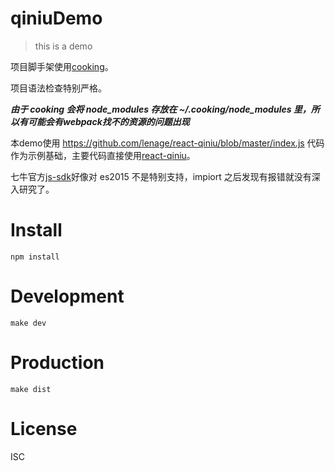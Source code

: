 # qiniuDemo
> this is a demo

项目脚手架使用[cooking](http://elemefe.github.io/cooking/)。

项目语法检查特别严格。

***由于 cooking 会将 node_modules 存放在    ~/.cooking/node_modules 里，所以有可能会有webpack找不的资源的问题出现***

本demo使用 https://github.com/lenage/react-qiniu/blob/master/index.js 代码作为示例基础，主要代码直接使用[react-qiniu](https://github.com/lenage/react-qiniu)。

七牛官方[js-sdk](http://developer.qiniu.com/code/v6/sdk/javascript.html)好像对 es2015 不是特别支持，impiort 之后发现有报错就没有深入研究了。

# Install

```shell
npm install
```

# Development

```shell
make dev
```

# Production
```
make dist
```

# License
ISC
